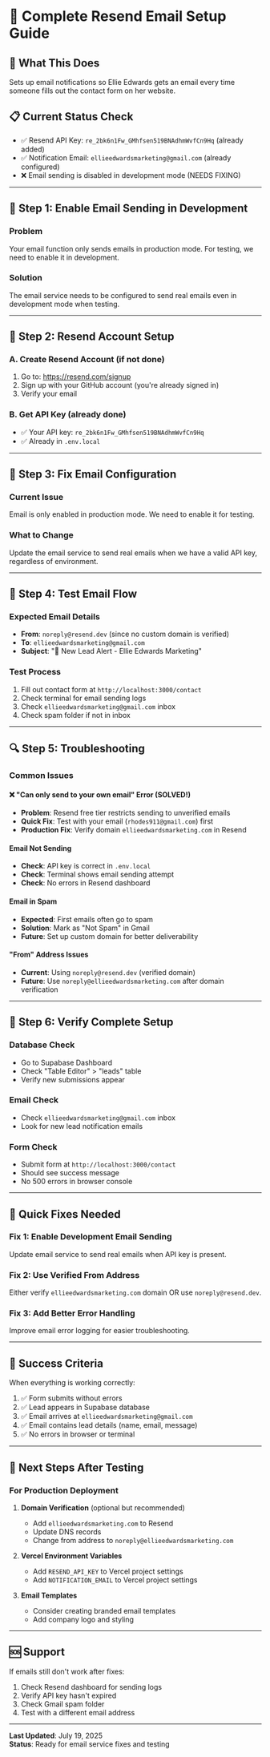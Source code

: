 # 📧 Complete Resend Email Setup Guide

## 🎯 **What This Does**
Sets up email notifications so Ellie Edwards gets an email every time someone fills out the contact form on her website.

## 📋 **Current Status Check**
- ✅ Resend API Key: `re_2bk6n1Fw_GMhfsen519BNAdhmWvfCn9Hq` (already added)
- ✅ Notification Email: `ellieedwardsmarketing@gmail.com` (already configured)
- ❌ Email sending is disabled in development mode (NEEDS FIXING)

---

## 🔧 **Step 1: Enable Email Sending in Development**

### Problem
Your email function only sends emails in production mode. For testing, we need to enable it in development.

### Solution
The email service needs to be configured to send real emails even in development mode when testing.

---

## 🚀 **Step 2: Resend Account Setup** 

### A. Create Resend Account (if not done)
1. Go to: https://resend.com/signup
2. Sign up with your GitHub account (you're already signed in)
3. Verify your email

### B. Get API Key (already done)
- ✅ Your API key: `re_2bk6n1Fw_GMhfsen519BNAdhmWvfCn9Hq`
- ✅ Already in `.env.local`

---

## 🎯 **Step 3: Fix Email Configuration**

### Current Issue
Email is only enabled in production mode. We need to enable it for testing.

### What to Change
Update the email service to send real emails when we have a valid API key, regardless of environment.

---

## 📧 **Step 4: Test Email Flow**

### Expected Email Details
- **From**: `noreply@resend.dev` (since no custom domain is verified)
- **To**: `ellieedwardsmarketing@gmail.com`
- **Subject**: "🎉 New Lead Alert - Ellie Edwards Marketing"

### Test Process
1. Fill out contact form at `http://localhost:3000/contact`
2. Check terminal for email sending logs
3. Check `ellieedwardsmarketing@gmail.com` inbox
4. Check spam folder if not in inbox

---

## 🔍 **Step 5: Troubleshooting**

### Common Issues

#### ❌ **"Can only send to your own email" Error (SOLVED!)**
- **Problem**: Resend free tier restricts sending to unverified emails
- **Quick Fix**: Test with your email (`rhodes911@gmail.com`) first
- **Production Fix**: Verify domain `ellieedwardsmarketing.com` in Resend

#### Email Not Sending
- **Check**: API key is correct in `.env.local`
- **Check**: Terminal shows email sending attempt
- **Check**: No errors in Resend dashboard

#### Email in Spam
- **Expected**: First emails often go to spam
- **Solution**: Mark as "Not Spam" in Gmail
- **Future**: Set up custom domain for better deliverability

#### "From" Address Issues
- **Current**: Using `noreply@resend.dev` (verified domain)
- **Future**: Use `noreply@ellieedwardsmarketing.com` after domain verification

---

## 🏥 **Step 6: Verify Complete Setup**

### Database Check
- Go to Supabase Dashboard
- Check "Table Editor" > "leads" table
- Verify new submissions appear

### Email Check
- Check `ellieedwardsmarketing@gmail.com` inbox
- Look for new lead notification emails

### Form Check
- Submit form at `http://localhost:3000/contact`
- Should see success message
- No 500 errors in browser console

---

## 🔧 **Quick Fixes Needed**

### Fix 1: Enable Development Email Sending
Update email service to send real emails when API key is present.

### Fix 2: Use Verified From Address
Either verify `ellieedwardsmarketing.com` domain OR use `noreply@resend.dev`.

### Fix 3: Add Better Error Handling
Improve email error logging for easier troubleshooting.

---

## 🎉 **Success Criteria**

When everything is working correctly:
1. ✅ Form submits without errors
2. ✅ Lead appears in Supabase database
3. ✅ Email arrives at `ellieedwardsmarketing@gmail.com`
4. ✅ Email contains lead details (name, email, message)
5. ✅ No errors in browser or terminal

---

## 📝 **Next Steps After Testing**

### For Production Deployment
1. **Domain Verification** (optional but recommended)
   - Add `ellieedwardsmarketing.com` to Resend
   - Update DNS records
   - Change from address to `noreply@ellieedwardsmarketing.com`

2. **Vercel Environment Variables**
   - Add `RESEND_API_KEY` to Vercel project settings
   - Add `NOTIFICATION_EMAIL` to Vercel project settings

3. **Email Templates**
   - Consider creating branded email templates
   - Add company logo and styling

---

## 🆘 **Support**

If emails still don't work after fixes:
1. Check Resend dashboard for sending logs
2. Verify API key hasn't expired
3. Check Gmail spam folder
4. Test with a different email address

---

**Last Updated**: July 19, 2025  
**Status**: Ready for email service fixes and testing
